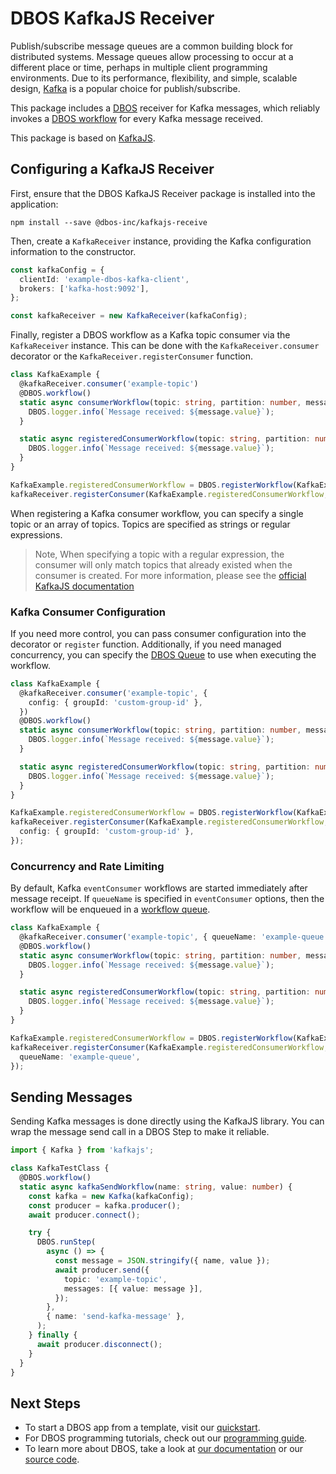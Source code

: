 # DBOS KafkaJS Receiver

Publish/subscribe message queues are a common building block for distributed systems.
Message queues allow processing to occur at a different place or time, perhaps in multiple client programming environments.
Due to its performance, flexibility, and simple, scalable design, [Kafka](https://www.confluent.io/cloud-kafka) is a popular choice for publish/subscribe.

This package includes a [DBOS](https://docs.dbos.dev/) receiver for Kafka messages, which reliably invokes a
[DBOS workflow](https://docs.dbos.dev/typescript/tutorials/workflow-tutorial) for every Kafka message received.

This package is based on [KafkaJS](https://kafka.js.org/).

## Configuring a KafkaJS Receiver

First, ensure that the DBOS KafkaJS Receiver package is installed into the application:

```
npm install --save @dbos-inc/kafkajs-receive
```

Then, create a `KafkaReceiver` instance, providing the Kafka configuration information to the constructor.

```ts
const kafkaConfig = {
  clientId: 'example-dbos-kafka-client',
  brokers: ['kafka-host:9092'],
};

const kafkaReceiver = new KafkaReceiver(kafkaConfig);
```

Finally, register a DBOS workflow as a Kafka topic consumer via the `KafkaReceiver` instance.
This can be done with the `KafkaReceiver.consumer` decorator or the `KafkaReceiver.registerConsumer` function.

```ts
class KafkaExample {
  @kafkaReceiver.consumer('example-topic')
  @DBOS.workflow()
  static async consumerWorkflow(topic: string, partition: number, message: KafkaMessage) {
    DBOS.logger.info(`Message received: ${message.value}`);
  }

  static async registeredConsumerWorkflow(topic: string, partition: number, message: KafkaMessage) {
    DBOS.logger.info(`Message received: ${message.value}`);
  }
}

KafkaExample.registeredConsumerWorkflow = DBOS.registerWorkflow(KafkaExample.registeredConsumerWorkflow);
kafkaReceiver.registerConsumer(KafkaExample.registeredConsumerWorkflow, 'another-example-topic');
```

When registering a Kafka consumer workflow, you can specify a single topic or an array of topics.
Topics are specified as strings or regular expressions.

> Note, When specifying a topic with a regular expression, the consumer will only match topics that already existed when the consumer is created.
> For more information, please see the [official KafkaJS documentation](https://kafka.js.org/docs/consuming)

### Kafka Consumer Configuration

If you need more control, you can pass consumer configuration into the decorator or `register` function.
Additionally, if you need managed concurrency, you can specify the [DBOS Queue](https://docs.dbos.dev/typescript/tutorials/queue-tutorial)
to use when executing the workflow.

```ts
class KafkaExample {
  @kafkaReceiver.consumer('example-topic', {
    config: { groupId: 'custom-group-id' },
  })
  @DBOS.workflow()
  static async consumerWorkflow(topic: string, partition: number, message: KafkaMessage) {
    DBOS.logger.info(`Message received: ${message.value}`);
  }

  static async registeredConsumerWorkflow(topic: string, partition: number, message: KafkaMessage) {
    DBOS.logger.info(`Message received: ${message.value}`);
  }
}

KafkaExample.registeredConsumerWorkflow = DBOS.registerWorkflow(KafkaExample.registeredConsumerWorkflow);
kafkaReceiver.registerConsumer(KafkaExample.registeredConsumerWorkflow, 'another-example-topic', {
  config: { groupId: 'custom-group-id' },
});
```

### Concurrency and Rate Limiting

By default, Kafka `eventConsumer` workflows are started immediately after message receipt.
If `queueName` is specified in `eventConsumer` options, then the workflow will be enqueued in a [workflow queue](https://docs.dbos.dev/typescript/reference/transactapi/workflow-queues).

```ts
class KafkaExample {
  @kafkaReceiver.consumer('example-topic', { queueName: 'example-queue' })
  @DBOS.workflow()
  static async consumerWorkflow(topic: string, partition: number, message: KafkaMessage) {
    DBOS.logger.info(`Message received: ${message.value}`);
  }

  static async registeredConsumerWorkflow(topic: string, partition: number, message: KafkaMessage) {
    DBOS.logger.info(`Message received: ${message.value}`);
  }
}

KafkaExample.registeredConsumerWorkflow = DBOS.registerWorkflow(KafkaExample.registeredConsumerWorkflow);
kafkaReceiver.registerConsumer(KafkaExample.registeredConsumerWorkflow, 'another-example-topic', {
  queueName: 'example-queue',
});
```

## Sending Messages

Sending Kafka messages is done directly using the KafkaJS library.
You can wrap the message send call in a DBOS Step to make it reliable.

```ts
import { Kafka } from 'kafkajs';

class KafkaTestClass {
  @DBOS.workflow()
  static async kafkaSendWorkflow(name: string, value: number) {
    const kafka = new Kafka(kafkaConfig);
    const producer = kafka.producer();
    await producer.connect();

    try {
      DBOS.runStep(
        async () => {
          const message = JSON.stringify({ name, value });
          await producer.send({
            topic: 'example-topic',
            messages: [{ value: message }],
          });
        },
        { name: 'send-kafka-message' },
      );
    } finally {
      await producer.disconnect();
    }
  }
}
```

## Next Steps

- To start a DBOS app from a template, visit our [quickstart](https://docs.dbos.dev/quickstart).
- For DBOS programming tutorials, check out our [programming guide](https://docs.dbos.dev/typescript/programming-guide).
- To learn more about DBOS, take a look at [our documentation](https://docs.dbos.dev/) or our [source code](https://github.com/dbos-inc/dbos-transact-ts).

